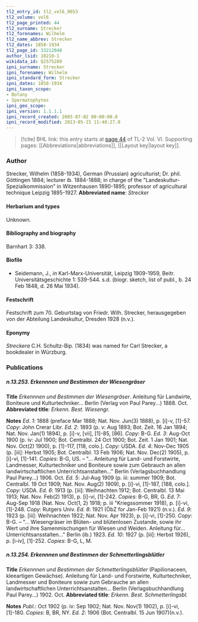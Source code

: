 ```yaml
---
tl2_entry_id: tl2_vol6_0053
tl2_volume: vol6
tl2_page_printed: 44
tl2_surname: Strecker
tl2_forenames: Wilhelm
tl2_name_abbrev: Strecker
tl2_dates: 1858-1934
tl2_page_id: 33212048
author_lsid: 10210-1
wikidata_id: Q2575289
ipni_surname: Strecker
ipni_forenames: Wilhelm
ipni_standard_form: Strecker
ipni_dates: 1858-1934
ipni_taxon_scope: 
- Botany
- Spermatophytes
ipni_geo_scope: 
ipni_version: 1.1.1.1
ipni_record_created: 2003-07-02 00:00:00.0
ipni_record_modified: 2013-05-15 11:48:27.0
---
```



> [!cite] BHL link: this entry starts at [page 44](https://www.biodiversitylibrary.org/page/33212048) of TL-2 Vol. VI.
> Supporting pages: [[Abbreviations|abbreviations]], [[Layout key|layout key]].

### Author

Strecker, Wilhelm (1858-1934), German (Prussian) agriculturist; Dr. phil. Göttingen 1884; lecturer ib. 1884-1888; in charge of the "Landeskultur-Spezialkommission" in Witzenhausen 1890-1895; professor of agricultural technique Leipzig 1895-1927. 
**Abbreviated name**: *Strecker*

#### Herbarium and types

Unknown.

#### Bibliography and biography

Barnhart 3: 338.

#### Biofile

- Seidemann, J., *in* Karl-Marx-Universität, Leipzig 1909-1959, Beitr. Universitätsgeschichte 1: 539-544. s.d. (biogr. sketch, list of publ., b. 24 Feb 1848, d. 26 Mai 1934).

#### Festschrift

Festschrift zum 70. Geburtstag von Friedr. Wilh. Strecker, herausgegeben von der Abteilung Landeskultur, Dresden 1928 (n.v.).

#### Eponymy

*Streckera* C.H. Schultz-Bip. (1834) was named for Carl Strecker, a bookdealer in Würzburg.

### Publications

##### n.13.253. Erkennnen und Bestimmen der Wiesengräser

**Title**
*Erkennnen und Bestimmen der Wiesengräser*. Anleitung für Landwirte, Boniteure und Kulturtechniker... Berlin (Verlag von Paul Parey...) 1888. Oct.
**Abbreviated title**: *Erkenn. Best. Wiesengr.*

**Notes**
*Ed. 1*: 1888 (preface Mar 1888; Nat. Nov. Jun(3) 1888), p. \[i\]-v, \[1\]-57. *Copy*: John Crerar Libr.
*Ed. 2*: 1893 (p. v: Aug 1893; Bot. Zeit. 16 Jan 1894; Nat. Nov. Jan(1) 1894), p. \[i\]-v, \[vii\], \[1\]-85, \[86\]. *Copy*: B-G.
*Ed. 3*: Aug-Oct 1900 (p. iv: Jul 1900; Bot. Centralbl. 24 Oct 1900; Bot. Zeit. 1 Jan 1901; Nat. Nov. Oct(2) 1900), p. \[1\]-117, \[118, colo.\]. *Copy*: USDA.
*Ed. 4*: Nov-Dec 1905 (p. \[iii\]: Herbst 1905; Bot. Centralbl. 13 Feb 1906; Nat. Nov. Dec(2) 1905), p. \[i\]-vi, \[1\]-141. *Copies*: B-G, US. – "... Anleitung für Land- und Forstwirte, Landmesser, Kulturtechniker und Boniteure sowie zum Gebrauch an allen landwirtschaftlichen Unterrichtsanstalten..." Berlin (Verlagsbuchhandlung Paul Parey...) 1906. Oct.
*Ed. 5*: Jul-Aug 1909 (p. iii: summer 1909; Bot. Centralbl. 19 Oct 1909; Nat. Nov. Aug(2) 1909), p. \[i\]-vi, \[1\]-187, \[188, colo.\]. *Copy*: USDA.
*Ed. 6*: 1913 (p. \[iii\]: Weihnachten 1912; Bot. Centralbl. 13 Mai 1913; Nat. Nov. Feb(2) 1913), p. \[i\]-vi, \[1\]-242. *Copies*: B-G, BR, G.
*Ed*. 7: Aug-Sep 1918 (Nat. Nov. Oct(1, 2) 1918; p. iii "Kriegssommer 1918), p. \[i\]-vi, \[1\]-248. *Copy*: Rutgers Univ.
*Ed. 8*: 1921 (ÖbZ for Jan-Feb 1921) (n.v.).
*Ed. 9*: 1923 (p. \[iii\]: Weihnachten 1922; Nat. Nov. Apr 1923), p. \[i\]-vi, \[1\]-250. *Copy*: B-G. – "... Wiesengräser im Blüten- und blütenlosen Zustande, sowie ihr Wert und ihre Samenmischungen für Wiesen und Weiden. Anleitung für... Unterrichtsansstalten..." Berlin (ib.) 1923.
*Ed. 10*: 1927 (p. \[iii\]: Herbst 1926), p. \[i-iv\], \[1\]-252. *Copies*: B-G, L, M.

##### n.13.254. Erkennnen und Bestimmen der Schmetterlingsblütler

**Title**
*Erkennnen und Bestimmen der Schmetterlingsblütler* (Papilionaceen, kleeartigen Gewächse). Anleitung für Land- und Forstwirte, Kulturtechniker, Landmesser und Boniteure sowie zum Gebrauche an allen landwirtschaftlichen Unterrichtsanstalten... Berlin (Verlagsbuchhandlung Paul Parey...) 1902. Oct.
**Abbreviated title**: *Erkenn. Best. Schmetterlingsbl.*

**Notes**
*Publ*.: Oct 1902 (p. iv: Sep 1902; Nat. Nov. Nov(1) 1902), p. \[i\]-vi, \[1\]-180. *Copies*: B, BR, NY.
*Ed. 2*: 1906 (Bot. Centralbl. 15 Jun 1907)(n.v.).

